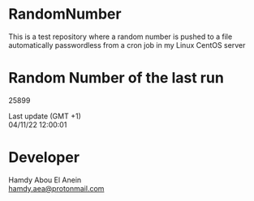 # RandomNumber    
This is a test repository where a random number is pushed to a file automatically passwordless from a cron job in my Linux CentOS server    
# Random Number of the last run   
25899
      
Last update (GMT +1)    
04/11/22 12:00:01
# Developer    
Hamdy Abou El Anein   
hamdy.aea@protonmail.com
